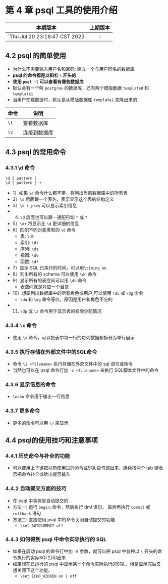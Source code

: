 # 第 4 章 psql 工具的使用介绍

|本期版本|上期版本
|:---:|:---:
`Thu Jul 20 23:18:47 CST 2023 | -

## 4.2 psql 的简单使用

* 为什么不需要输入用户名和密码: 建立一个与用户同名的数据库
* **psql 的命令都是以斜杠 `\` 开头的**
* **使用 `psql -l` 可以查看有哪些数据库**
* 默认会有一个叫 `postgres` 的数据库，还有两个模版数据 `template0` 和 `template1`
* 当用户在建数据时，默认是从模版数据库 `template1` 克隆出来的



命令|说明
---|---
`\l` | 查看数据库
`\c` | 连接到数据库



## 4.3 psql 的常用命令


### 4.3.1 \d 命令

```
\d [ pattern ]
\d [ pattern ] +
```

* 1）如果 `\d` 命令什么都不带，将列出当前数据库中的所有表
* 2）`\d` 后面跟一个表名，表示显示这个表的结构定义
* 3）`\d t_pkey` 可以显示索引信息
* 4) `\d` 后面也可以跟一通配符如 `*` 或 `?`
* 5）`\d+` 将显示比 `\d` 更详细的信息
* 6）匹配不同对象类型的 `\d` 命令
	* 表: `\dt`
	* 索引: `\di`
	* 序列: `\ds`
	* 视图: `\dv`
	* 函数: `\df`
* 7）显示 SQL 已执行的时间，可以用`\timing on`
* 8）列出所有的 schema 可以使用 `\dn` 命令
* 9）显示所有的表空间可以用 `\db` 命令
	* 表空间就是对应一个目录
* 10）想要列出数据库中的所有角色或用户,可以使用 `\du` 或 `\dg` 命令
	* `\du` 和 `\dg` 命令等价。原因是用户和角色不分的
* 11) `\dp` 或 `\z` 命令用于显示表的权限分配情况

### 4.3.4 `\x` 命令

* 使用 `\x` 命令，可以把表中每一行的每列数据都拆分为单行展示

### 4.3.5 执行存储在外部文件中的SQL命令

* 命令 `\i <filename>` 执行存储在外部文件中的 sql 语句或命令
* 当然也可以在 psql 命令行加 `-s <filename>` 来执行 SQL脚本文件中的命令


### 4.3.6 显示信息的命令

* `\echo` 命令用于输出一行信息

### 4.3.7 更多命令

* 更多的命令可以用 `\?` 来显示

## 4.4 psql的使用技巧和注意事项

### 4.4.1 历史命令与补全的功能

* 可以使用上下键把以前使用过的命令或SQL语句调出来，连续按两个 tab 键表示把命令补全或给出提示输入 

### 4.4.2 自动提交方面的技巧

* 在 psql 中事务是自动提交的
* 方法一: 运行 `begin;`命令，然后执行 dml 语句， 最后再执行 `commit` 或  `rollback` 语句
* 方法二: 直接使用 psql 中的命令关闭自动提交的功能
	* `\set AUTOCOMMIT off`

### 4.4.3 如何得到 psql 中命令实际执行的 SQL

* 如果在启动 psql 的命令行中加 `-E` 参数，就可以把 psql 中各种以 `\` 开头的命令执行的实际SQL打印出来
* 如果想在已运行的 psql 中显示某一个命令实际执行的SQL，但是显示完后又想关闭下这个功能。
	* `\set ECHO_HIDDEN on | off`



